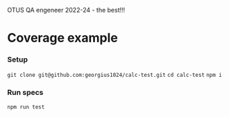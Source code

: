 OTUS QA engeneer 2022-24 - the best!!!
# Coverage example
### Setup
`git clone git@github.com:georgius1024/calc-test.git`
`cd calc-test`
`npm i`

### Run specs
`npm run test`